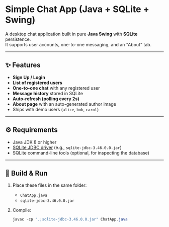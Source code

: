 # Simple Chat App (Java + SQLite + Swing)

A desktop chat application built in pure **Java Swing** with **SQLite** persistence.  
It supports user accounts, one-to-one messaging, and an "About" tab.

---

## ✨ Features
- **Sign Up / Login**
- **List of registered users**
- **One-to-one chat** with any registered user
- **Message history** stored in SQLite
- **Auto-refresh (polling every 2s)**
- **About page** with an auto-generated author image
- Ships with demo users (`alice`, `bob`, `carol`)

---

## ⚙️ Requirements
- Java JDK 8 or higher
- [SQLite JDBC driver](https://github.com/xerial/sqlite-jdbc) (e.g., `sqlite-jdbc-3.46.0.0.jar`)
- SQLite command-line tools (optional, for inspecting the database)

---

## 🚀 Build & Run

1. Place these files in the same folder:
   - `ChatApp.java`
   - `sqlite-jdbc-3.46.0.0.jar`

2. Compile:

   ```powershell
   javac -cp ".;sqlite-jdbc-3.46.0.0.jar" ChatApp.java
